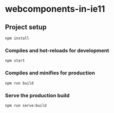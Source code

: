 # webcomponents-in-ie11

## Project setup
```
npm install
```

### Compiles and hot-reloads for development
```
npm start
```

### Compiles and minifies for production
```
npm run build
```

### Serve the production build
```
npm run serve:build
```
